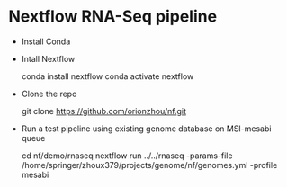 # Nextflow RNA-Seq pipeline

* Install Conda

* Intall Nextflow

    conda install nextflow
    conda activate nextflow

* Clone the repo

    git clone https://github.com/orionzhou/nf.git

* Run a test pipeline using existing genome database on MSI-mesabi queue

    cd nf/demo/rnaseq
    nextflow run ../../rnaseq -params-file /home/springer/zhoux379/projects/genome/nf/genomes.yml -profile mesabi
